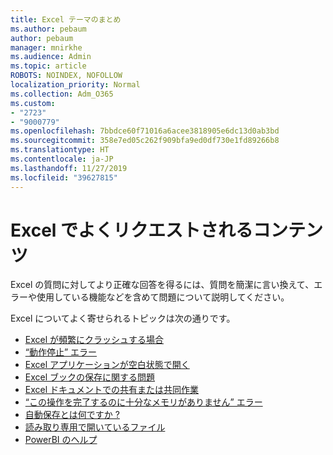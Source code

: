 ```yaml
---
title: Excel テーマのまとめ
ms.author: pebaum
author: pebaum
manager: mnirkhe
ms.audience: Admin
ms.topic: article
ROBOTS: NOINDEX, NOFOLLOW
localization_priority: Normal
ms.collection: Adm_O365
ms.custom:
- "2723"
- "9000779"
ms.openlocfilehash: 7bbdce60f71016a6acee3818905e6dc13d0ab3bd
ms.sourcegitcommit: 358e7ed05c262f909bfa9ed0df730e1fd89266b8
ms.translationtype: HT
ms.contentlocale: ja-JP
ms.lasthandoff: 11/27/2019
ms.locfileid: "39627815"
---
```

# <a name="commonly-requested-content-for-excel"></a>Excel でよくリクエストされるコンテンツ

Excel の質問に対してより正確な回答を得るには、質問を簡潔に言い換えて、エラーや使用している機能などを含めて問題について説明してください。 

Excel についてよく寄せられるトピックは次の通りです。

- [Excel が頻繁にクラッシュする場合](https://support.office.com/article/Excel-not-responding-hangs-freezes-or-stops-working-37E7D3C9-9E84-40BF-A805-4CA6853A1FF4)
- [“動作停止” エラー](https://support.office.com/client/52bd7985-4e99-4a35-84c8-2d9b8301a2fa)
- [Excel アプリケーションが空白状態で開く](https://docs.microsoft.com/office/troubleshoot/excel/excel-opens-blank)
- [Excel ブックの保存に関する問題](https://docs.microsoft.com/office/troubleshoot/excel/issue-when-save-excel-workbooks)
- [Excel ドキュメントでの共有または共同作業](https://support.office.com/article/7152aa8b-b791-414c-a3bb-3024e46fb104)
- [“この操作を完了するのに十分なメモリがありません” エラー](https://docs.microsoft.com/office/troubleshoot/excel/available-resources-errors)
- [自動保存とは何ですか ?](https://support.office.com/article/6d6bd723-ebfd-4e40-b5f6-ae6e8088f7a5)
- [読み取り専用で開いているファイル](https://support.office.com/article/why-did-my-file-open-read-only-3ab4b792-da50-4b38-8628-14c64e1f1d15)
- [PowerBI のヘルプ](https://powerbi.microsoft.com/support/)